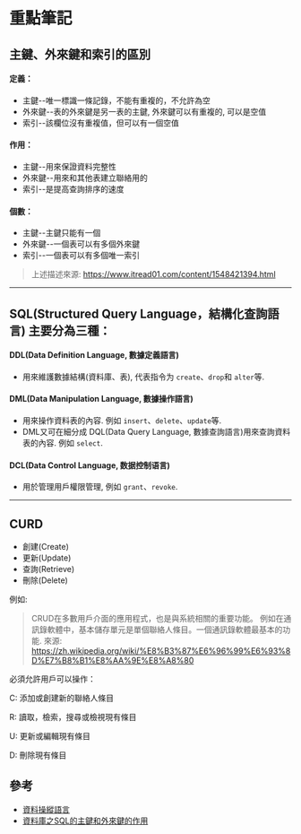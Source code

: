 # 重點筆記

## 主鍵、外來鍵和索引的區別

#### 定義：
- 主鍵--唯一標識一條記錄，不能有重複的，不允許為空
- 外來鍵--表的外來鍵是另一表的主鍵, 外來鍵可以有重複的, 可以是空值
- 索引--該欄位沒有重複值，但可以有一個空值

#### 作用：
- 主鍵--用來保證資料完整性
- 外來鍵--用來和其他表建立聯絡用的
- 索引--是提高查詢排序的速度

#### 個數：
- 主鍵--主鍵只能有一個
- 外來鍵--一個表可以有多個外來鍵
- 索引--一個表可以有多個唯一索引

> 上述描述來源: https://www.itread01.com/content/1548421394.html
---

## SQL(Structured Query Language，結構化查詢語言) 主要分為三種：

#### DDL(Data Definition Language, 數據定義語言)
- 用來維護數據結構(資料庫、表), 代表指令为 `create`、`drop`和 `alter`等.

#### DML(Data Manipulation Language, 數據操作語言)
- 用來操作資料表的內容. 例如 `insert`、`delete`、`update`等. 
- DML又可在細分成 DQL(Data Query Language, 數據查詢語言)用來查詢資料表的內容. 例如 `select`.

#### DCL(Data Control Language, 数据控制语言)
- 用於管理用戶權限管理, 例如 `grant`、`revoke`.

---

## CURD
- 創建(Create)
- 更新(Update)
- 查詢(Retrieve)
- 刪除(Delete)

例如:
> CRUD在多數用戶介面的應用程式，也是與系統相關的重要功能。 例如在通訊錄軟體中，基本儲存單元是單個聯絡人條目。一個通訊錄軟體最基本的功能. 來源: https://zh.wikipedia.org/wiki/%E8%B3%87%E6%96%99%E6%93%8D%E7%B8%B1%E8%AA%9E%E8%A8%80

必須允許用戶可以操作：

C: 添加或創建新的聯絡人條目

R: 讀取，檢索，搜尋或檢視現有條目

U: 更新或編輯現有條目

D: 刪除現有條目

## 參考
- [資料操縱語言](https://zh.wikipedia.org/wiki/%E8%B3%87%E6%96%99%E6%93%8D%E7%B8%B1%E8%AA%9E%E8%A8%80)
- [資料庫之SQL的主鍵和外來鍵的作用](https://www.itread01.com/content/1548421394.html)

